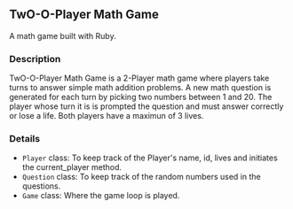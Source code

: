 ## TwO-O-Player Math Game
A math game built with Ruby.


### Description
TwO-O-Player Math Game is a 2-Player math game where players take turns to answer simple math addition problems. A new math question is generated for each turn by picking two numbers between 1 and 20. The player whose turn it is is prompted the question and must answer correctly or lose a life. Both players have a maximun of 3 lives.


### Details
- ``Player`` class: To keep track of the Player's name, id, lives and initiates the current_player method.
- ``Question`` class: To keep track of the random numbers used in the questions.
- ``Game`` class: Where the game loop is played.